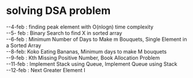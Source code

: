 # solving DSA problem 
--4-feb : finding peak element with O(nlogn) time complexity <br>
--5- feb : Binary Search to find X in sorted array <br>
--6-feb : Minimum Number of Days to Make m Bouquets, Single Element in a Sorted Array<br>
--8-feb: Koko Eating Bananas, Minimum days to make M bouquets<br>
--9-feb : Kth Missing Positive Number, Book Allocation Problem<br>
--11-feb : Implement Stack using Queue,	Implement Queue using Stack<br>
--12-feb : Next Greater Element I<br>


